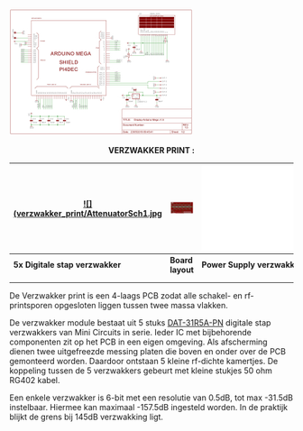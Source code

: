[![](besturing_print/DisplayArduinoMega1TN.jpg)](besturing_print/DisplayArduinoMega1.pdf)

<b> <p align="center"> VERZWAKKER PRINT :</p></b>

[![](verzwakker_print/AttenuatorSch1.jpg](verzwakker_print/AttenuatorSch1.pdf) |[![](verzwakker_print/AttenuatorBrdTN.jpg)](verzwakker_print/AttenuatorBrd.pdf) | [![](verzwakker_print/AttenuatorSch6.pdf)](verzwakker_print/AttenuatorSch6.jpg)
--------------------------------------------- | --- |  --------------------------------------------
**5x Digitale stap verzwakker** | **Board layout**  | **Power Supply verzwakker**
|  | 
|  |


<p>De Verzwakker print is een 4-laags PCB zodat alle schakel- en rf-printsporen opgesloten liggen tussen twee massa vlakken.</p>
<p>De verzwakker module bestaat uit 5 stuks <a href="verzwakker_print/DAT-31R5A-PN.pdf">DAT-31R5A-PN</a> digitale stap verzwakkers van Mini Circuits in serie. Ieder IC met bijbehorende componenten zit op het PCB in een eigen omgeving. Als afscherming dienen twee uitgefreezde messing platen die boven en onder over de PCB gemonteerd worden. Daardoor ontstaan 5 kleine rf-dichte kamertjes. De koppeling tussen de 5 verzwakkers gebeurt met kleine stukjes 50 ohm RG402 kabel.</p>

<p>Een enkele verzwakker is 6-bit met een resolutie van 0.5dB, tot max -31.5dB instelbaar.
Hiermee kan maximaal -157.5dB ingesteld worden. In de praktijk blijkt de grens bij 145dB verzwakking ligt.</p>
